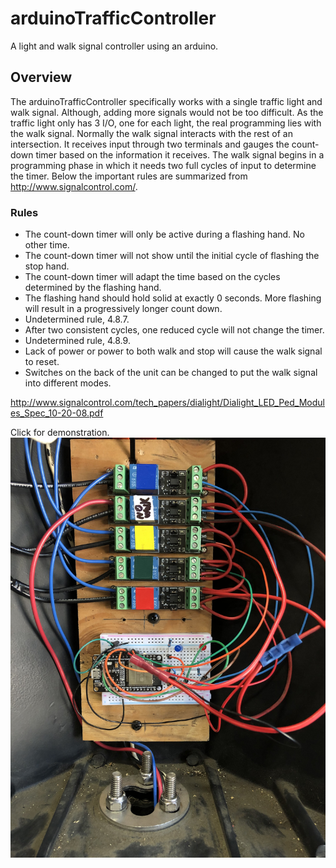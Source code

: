 # arduinoTrafficController
A light and walk signal controller using an arduino.

## Overview
 The arduinoTrafficController specifically works with a single traffic light and walk signal. Although, adding more signals would not be too difficult. As the traffic light only has 3 I/O, one for each light, the real programming lies with the walk signal. Normally the walk signal interacts with the rest of an intersection. It receives input through two terminals and gauges the count-down timer based on the information it receives. The walk signal begins in a programming phase in which it needs two full cycles of input to determine the timer. Below the important rules are summarized from http://www.signalcontrol.com/.

### Rules
* The count-down timer will only be active during a flashing hand. No other time.
* The count-down timer will not show until the initial cycle of flashing the stop hand.
* The count-down timer will adapt the time based on the cycles determined by the flashing hand.
* The flashing hand should hold solid at exactly 0 seconds. More flashing will result in a progressively longer count down.
* Undetermined rule, 4.8.7. 
* After two consistent cycles, one reduced cycle will not change the timer.
* Undetermined rule, 4.8.9.
* Lack of power or power to both walk and stop will cause the walk signal to reset.
* Switches on the back of the unit can be changed to put the walk signal into different modes.

http://www.signalcontrol.com/tech_papers/dialight/Dialight_LED_Ped_Modules_Spec_10-20-08.pdf

Click for demonstration.
[![](photos/inlight.JPG)](photos/training.mp4)

